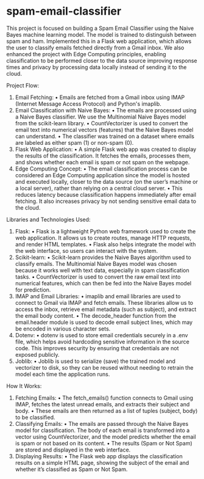 ﻿# spam-email-classifier
This project is focused on building a Spam Email Classifier using the Naive Bayes machine learning model. The model is trained to distinguish between spam and ham. Implemented this in a Flask web application, which allows the user to classify emails fetched directly from a Gmail inbox.
We also enhanced the project with Edge Computing principles, enabling classification to be performed closer to the data source  improving response times and privacy by processing data locally instead of sending it to the cloud.

Project Flow:
1.	Email Fetching:
•	Emails are fetched from a Gmail inbox using IMAP (Internet Message Access Protocol) and Python's imaplib. 
2.	Email Classification with Naive Bayes:
•	The emails are processed using a Naive Bayes classifier. We use the Multinomial Naive Bayes model from the scikit-learn library.
•	CountVectorizer is used to convert the email text into numerical vectors (features) that the Naive Bayes model can understand.
•	The classifier was trained on a dataset where emails are labeled as either spam (1) or non-spam (0).
3.	Flask Web Application:
•	A simple Flask web app was created to display the results of the classification. It fetches the emails, processes them, and shows whether each email is spam or not spam on the webpage.
4.	Edge Computing Concept:
•	The email classification process can be considered an Edge Computing application since the model is hosted and executed locally, closer to the data source (on the user’s machine or a local server), rather than relying on a central cloud server.
•	This reduces latency because classification happens immediately after email fetching. It also increases privacy by not sending sensitive email data to the cloud.

Libraries and Technologies Used:
1.	Flask:
•	Flask is a lightweight Python web framework used to create the web application. It allows us to create routes, manage HTTP requests, and render HTML templates.
•	Flask also helps integrate the model with the web interface, so users can interact with the system.
2.	Scikit-learn:
•	Scikit-learn provides the Naive Bayes algorithm used to classify emails. The Multinomial Naive Bayes model was chosen because it works well with text data, especially in spam classification tasks.
•	CountVectorizer is used to convert the raw email text into numerical features, which can then be fed into the Naive Bayes model for prediction.
3.	IMAP and Email Libraries:
•	imaplib and email libraries are used to connect to Gmail via IMAP and fetch emails. These libraries allow us to access the inbox, retrieve email metadata (such as subject), and extract the email body content.
•	The decode_header function from the email.header module is used to decode email subject lines, which may be encoded in various character sets.
4.	Dotenv:
•	dotenv is used to store email credentials securely in a .env file, which helps avoid hardcoding sensitive information in the source code. This improves security by ensuring that credentials are not exposed publicly.
5.	Joblib:
•	Joblib is used to serialize (save) the trained model and vectorizer to disk, so they can be reused without needing to retrain the model each time the application runs.

How It Works:
1.	Fetching Emails:
•	The fetch_emails() function connects to Gmail using IMAP, fetches the latest unread emails, and extracts their subject and body.
•	These emails are then returned as a list of tuples (subject, body) to be classified.
2.	Classifying Emails:
•	The emails are passed through the Naive Bayes model for classification. The body of each email is transformed into a vector using CountVectorizer, and the model predicts whether the email is spam or not based on its content.
•	The results (Spam or Not Spam) are stored and displayed in the web interface.
3.	Displaying Results:
•	The Flask web app displays the classification results on a simple HTML page, showing the subject of the email and whether it’s classified as Spam or Not Spam.
